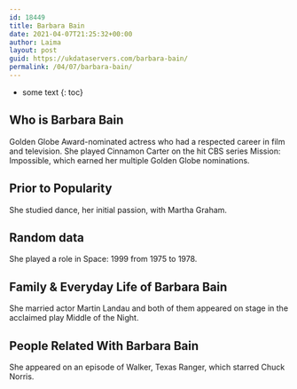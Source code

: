 ```yaml
---
id: 18449
title: Barbara Bain
date: 2021-04-07T21:25:32+00:00
author: Laima
layout: post
guid: https://ukdataservers.com/barbara-bain/
permalink: /04/07/barbara-bain/
---
```


* some text
{: toc}


## Who is Barbara Bain
                  
                  
                  
Golden Globe Award-nominated actress who had a respected career in film and television. She played Cinnamon Carter on the hit CBS series Mission: Impossible, which earned her multiple Golden Globe nominations.
                  
              
            
              
            
                
                
                
## Prior to Popularity
                  
                  
                  
She studied dance, her initial passion, with Martha Graham.
                  
              
            
              
            
                
                
                
## Random data
                  
                  
                  
She played a role in Space: 1999 from 1975 to 1978.
                  
              
            
              
            
                
                
                
## Family & Everyday Life of Barbara Bain
                  
                  
                  
She married actor Martin Landau and both of them appeared on stage in the acclaimed play Middle of the Night.
                  
              
            
              
            
                
                
                
## People Related With Barbara Bain
                  
                  
                  
She appeared on an episode of Walker, Texas Ranger, which starred Chuck Norris.
                  
              
            
              
            
                
              
            
              
              
            
            
              
            
          
          
          